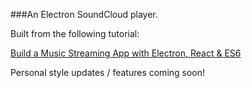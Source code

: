 ###An Electron SoundCloud player.

Built from the following tutorial:

[Build a Music Streaming App with Electron, React & ES6](https://www.sitepoint.com/music-streaming-app-electron-react-es6/?utm_source=javascriptweekly&utm_medium=email)

Personal style updates / features coming soon!

